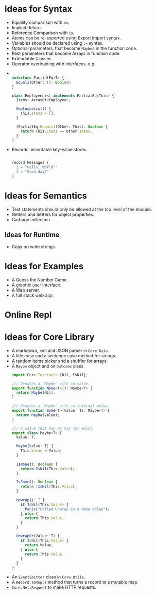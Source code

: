 # Ideas for Syntax 
- Equality comparison with `==`.
- Implicit Return
- Reference Comparison with `is`.
- Atoms can be re-exported using Export Import syntax.
- Variables should be declared using `:=` syntax.
- Optional parameters, that become `Maybe`s in the function code.
- Rest parameters that become Arrays in function code.
- Extendable Classes
- Operator overloading with Interfaces. e.g.
- ```ts

  interface PartialEq<T> {
    Equals(Other: T): Boolean
  }

  class EmployeeList implements PartialEq<This> {
    Items: ArrayOf<Employee>;

    EmployeeList() {
      This.Items = [];
    }
  
    [PartialEq.Equals](Other: This): Boolean {
      return This.Items == Other.Items;
    }
  }
  
  ```
- Records: immutable key-value stores.
  ```ts
  
  record Messages {
    1 = "Hello, World!"
    2 = "Good day!"
  }
  
  ```

# Ideas for Semantics
- Test statements should only be allowed at the top level of the module.
- Getters and Setters for object properties.
- Garbage collection

## Ideas for Runtime 
- Copy on write strings.  

# Ideas for Examples
- A Guess the Number Game.
- A graphic user interface.
- A Web server.
- A full stack web app.

# Online Repl

# Ideas for Core Library 
- A markdown, xml and JSON parser in `Core.Data`.
- A title case and a sentence case method for strings.
- A random items picker and a shuffler for arrays.
- A `Maybe` object and an `Outcome` class.
  ```ts
  import Core.Internals.{Nil, IsNil};

  /// Creates a `Maybe` with no value. 
  export function None<T>(): Maybe<T> {
    return Maybe(Nil);
  }
  
  /// Creates a `Maybe` with an internal value.
  export function Some<T>(Value: T): Maybe<T> {
    return Maybe(Value);
  }

  /// A value that may or may not exist.
  export class Maybe<T> {
    Value: T;

    Maybe(Value: T) {
      This.Value = Value;
    }
 
    IsNone(): Boolean {
      return IsNil(This.Value);
    }

    IsSome(): Boolean {
      return !IsNil(This.Value);
    }
   
    Unwrap(): T {
      if IsNil(This.Value) {
        Panic("Called Unwrap on a None Value");
      } else {
        return This.Value;
      }
    }

    UnwrapOr(Value: T) {
      if IsNil(This.Value) {
        return Value;
      } else {
        return This.Value;
      }
    }
  }
  ```
- An `EventEmitter` class in `Core.Utils`.
- A `Record.ToMap()` method that turns a record to a mutable map.
- `Core.Net.Request` to make HTTP requests.
